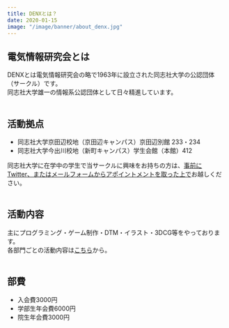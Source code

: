 ```yaml
---
title: DENXとは？
date: 2020-01-15
image: "/image/banner/about_denx.jpg"
---
```


## 電気情報研究会とは
DENXとは電気情報研究会の略で1963年に設立された同志社大学の公認団体（サークル）です。  
同志社大学雄一の情報系公認団体として日々精進しています。  
<br>

## 活動拠点
- 同志社大学京田辺校地（京田辺キャンパス）京田辺別館 233・234
- 同志社大学今出川校地（新町キャンパス）学生会館（本館）412

同志社大学に在学中の学生で当サークルに興味をお持ちの方は、<u>事前に<a href="https://twitter.com/DENX467" target="_blank" rel="noopener">Twitter</a>、または<a href="/contact/">メールフォーム</a>からアポイントメントを取った上で</u>お越しください。  
<br>

## 活動内容
主にプログラミング・ゲーム制作・DTM・イラスト・3DCG等をやっております。  
各部門ごとの活動内容は<a href="/departments/">こちら</a>から。  
<br>

## 部費
- 入会費3000円
- 学部生年会費6000円
- 院生年会費3000円